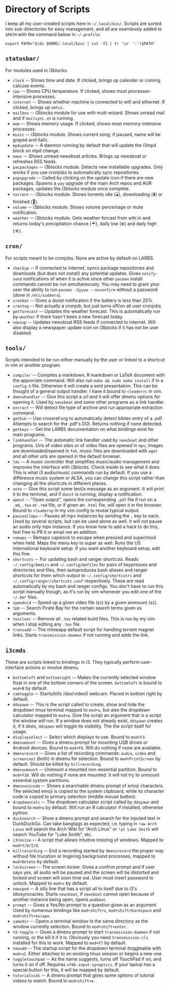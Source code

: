 # Directory of Scripts

I keep all my user-created scripts here in `~/.local/bin/`.  Scripts are sorted
into sub-directories for easy management, and all are seamlessly added to
`$PATH` with the command below in `~/.profile`:

```
export PATH="$(du $HOME/.local/bin/ | cut -f2 | tr '\n' ':')$PATH"
```

## `statusbar/`

For modules used in i3blocks.

- `clock` -- Shows time and date. If clicked, brings up calender or coming calcuse events.
- `cpu` -- Shows CPU temperature. If clicked, shows most processor-intensive processes.
- `internet` -- Shows whether machine is connected to wifi and ethernet. If clicked, brings up `nmtui`.
- `mailbox` -- i3blocks module for use with mutt-wizard. Shows unread mail and if `mailsync.sh` is running.
- `mem` -- Shows memory usage. If clicked, shows most memory-intensive processes.
- `music` -- i3blocks module. Shows current song; if paused, name will be grayed and italic.
- `mpdupdate` -- A daemon running by default that will update the i3mpd block on mpd change.
- `news` -- Shows unread newsboat articles. Brings up newsboat or refreshes RSS feeds.
- `pacpackages` -- i3blocks module. Detects new installable upgrades. Only works if you use cronjobs to automatically sync repositories.
- `popupgrade` -- Called by clicking on the update icon if there are new packages. Spawns a `yay` upgrade of the main Arch repos and AUR packages, updates the i3blocks module once complete.
- `torrent` -- i3blocks module. Shows torrents idle (⌛️), downloading (⬇️) or finished (🌱).
- `volume` -- i3blocks module. Shows volume percentage or mute notification.
- `weather` -- i3blocks module. Gets weather forcast from wttr.in and returns today's precipitation chance (☔), daily low (❄️) and daily high (☀️).

## `cron/`

For scripts meant to be cronjobs. None are active by default on LARBS.

- `checkup` -- If connected to internet, syncs package repositories and downloads (but does not install) any potential updates. Gives `notify-send` notifications of when it is active since other `pacman` install commands cannot be run simultaneously. You may need to grant your user the ability to run `pacman -Syyuw --noconfirm` without a password (done in `/etc/sudoers`).
- `cronbat` -- Gives a dunst notification if the battery is less than 25%.
- `crontog` -- Not actually a cronjob, but just turns off/on all user cronjobs.
- `getforecast` -- Updates the weather forecast. This is automatically run by `weather` if there hasn't been a new forecast today.
- `newsup` -- Updates newsboat RSS feeds if connected to internet. Will also display a newspaper update icon on i3blocks if it has not be user disabled.

## `tools/`

Scripts intended to be run either manually by the user or linked to a shortcut
in vim or another program.

- `compiler` -- Compiles a markdown, R markdown or LaTeX document with the approriate command.  Will also run `make && sudo make install` if in a `config.h` file.  Otherwise it will create a sent presentation.  This can be thought of a general output handler.  I have it bound to `<leader>c` in vim.
- `dmenuhandler` -- Give this script a url and it will offer dmenu options for opening it. Used by `newsboat` and some other programs as a link handler.
- `extract` -- Will detect file type of archive and run appropriate extraction command.
- `getbib` -- Use crossref.org to automatically detect bibtex entry of a .pdf. Attempts to search for the .pdf's DOI. Returns nothing if none detected.
- `getkeys` -- Get the LARBS documentation on what bindings exist for main programs.
- `linkhandler` -- The automatic link handler used by `newsboat` and other programs. Urls of video sites or of video files are opened in `mpv`, images are downloaded/opened in `feh`, music files are downloaded with `wget` and all other urls are opened in the default browser.
- `lmc` -- A music controller that simplifies music/audio management and improves the interface with i3blocks. Check inside to see what it does. This is what i3 audio/music commands run by default. If you use a difference music system or ALSA, you can change this script rather than changing all the shortcuts in different places.
- `note` -- Give this script some text/a message as an argument. It will print it to the terminal, and if `dunst` is running, display a notification.
- `opout` -- "Open output", opens the corresponding `.pdf` file if run on a `.md`, `.tex` or `.rmd` file, or if given an `.html` file, will open it in the browser.  Bound to `<leader>p` in my vim config to reveal typical output.
- `pauseallmpv` -- Pauses all mpv instances by sending the `,` key to each. Used by several scripts, but can be used alone as well. It will not pause an audio only mpv instance. If you know how to add a hack to do this, feel free to PR it or email me an addition.
- `remaps` -- Remaps capslock to escape when pressed and super/mod when held. Maps the menu key to super as well. Runs the US international keyboard setup. If you want another keyboard setup, edit this fine.
- `shortcuts` -- For updating bash and ranger shortcuts. Reads `~/.config/bmdirs` and `~/.config/bmfiles` for pairs of keypresses and directories and files, then autoproduces bash aliases and ranger shortcuts for them which output to `~/.config/shortcutrc` and `~/.config/ranger/shortcuts.conf` respectively. These are read automatically by my bash and ranger configs. You don't have to run this script manually though, as it's run by vim whenever you edit one of the `~/.bm*` files.
- `speedvid` -- Speed up a given video file (`$1`) by a given ammount (`$2`).
- `tpb` -- Search Pirate Bay for the certain search terms given as arguments.
- `texclear` -- Remove all `.tex` related build files. This is run by my vim when I stop editing any `.tex` file.
- `transadd` -- The mimeapp default script for handling torrent magnet links. Starts `transmission-daemon` if not running and adds the link.

## `i3cmds`

These are scripts linked to bindings in i3. They typically perform
user-interface actions or involve dmenu.

- `bottomleft` and `bottomright` -- Makes the currently selected window float in one of the bottom corners of the screen. `bottomleft` is bound to `mod+B` by default.
- `camtoggle` -- Starts/kills /dev/video0 webcam. Placed in bottom right by default.
- `ddspawn` -- This is the script called to create, show and hide the dropdown tmux terminal mapped to `mod+u`, but also the dropdown calculator mapped to `mod+a`. Give the script an argument that is a script the window will run. If a window does not already exist, `ddspawn` creates it, if it does, `ddspawn` will toggle its visibility. The the script itself for usage.
- `displayselect` -- Select which displays to use. Bound to `mod+F3`.
- `dmenumount` -- Gives a dmenu prompt for mounting USB drives or Android devices. Bound to `mod+F9`. Will do nothing if none are available.
- `dmenurecord` -- Gives a list of recording commands: `audio`, `video` and `screencast` (both) in dmenu for selection. Bound to `mod+PrintScreen` by default. Should be killed by `killrecording`.
- `dmenuumount` -- Unmount a mounted non-essential partition. Bound to `mod+F10`. Will do nothing if none are mounted. It will not try to unmount essential system partitions.
- `dmenuunicode` -- Shows a searchable dmenu prompt of emoji characters. The selected emoji is copied to the system clipboard, while its character code is copied to primary selection (middle mouse button).
- `dropdowncalc` -- The dropdown calculator script called by `ddspawn` and bound to `mod+a` by default. Will run an R calculator if installed, otherwise python.
- `ducksearch` -- Show a dmenu prompt and search for the inputed text in DuckDuckGo. Can take bangtags as expected, i.e. typing in `!aw Arch Linux` will search the Arch Wiki for "Arch Linux" or `!yt Luke Smith` will search YouTube for "Luke Smith", etc.
- `i3resize` -- A script that allows intuitive resizing of windows. Mapped to `mod+Y/U/I/O`.
- `killrecording` -- End a recording started by `dmenurecord` the proper way without file trucation or lingering background processes, mapped to `mod+Delete` by default.
- `lockscreen` -- The screen locker. Gives a confirm prompt and if user says yes, all audio will be paused and the screen will be distorted and locked and screen will soon time out. User must insert password to unlock. Mapped to `mod+x` by default.
- `newspod` -- A silly line that has a script all to itself due to i3's idiosyncracies. Starts `newsboat`, if `newsboat` cannot open because of another instance being open, opens `podboat`.
- `prompt` -- Gives a Yes/No prompt to a question given as an argument. Used by numerous bindings like `mod+shift+x`, `mod+shift+backspace` and `mod+shift+escape`.
- `samedir` -- Opens a terminal window in the same directory as the window currently selection. Bound to `mod+shift+enter`.
- `td-toggle` -- Gives a dmenu prompt to start `transmission-daemon` if not running, or the kill it if it is. Obviously you need `transmission-cli` installed for this to work.  Mapped to `mod+F7` by default.
- `tmuxdd` -- The startup script for the dropdown terminal (toggleable with `mod+u`). Either attaches to an existing tmux session or begins a new one.
- `toggletouchpad` -- As the name suggests, turns off TouchPad if on, and turns it on if off. Requires `xf86-input-synaptics`. If your laptop has a special button for this, it will be mapped by default.
- `tutorialvids` -- A dmenu prompt that gives some options of tutorial videos to watch. Bound to `mod+shift+e`.
